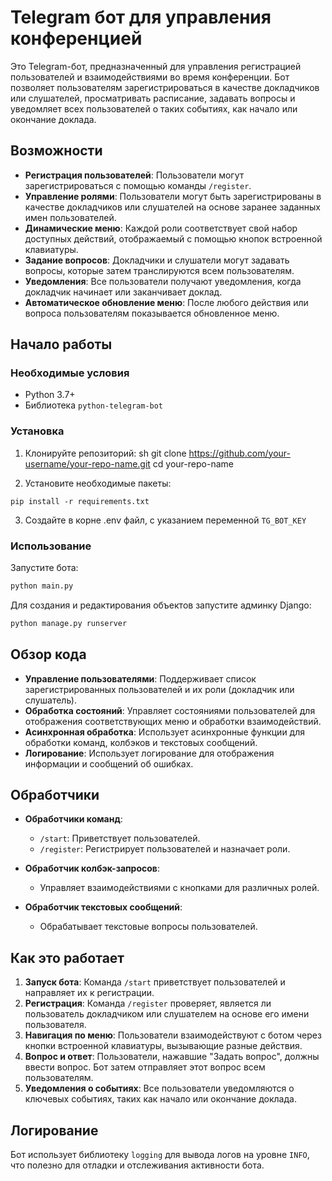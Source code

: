 # Telegram бот для управления конференцией

Это Telegram-бот, предназначенный для управления регистрацией пользователей и взаимодействиями во время конференции. Бот позволяет пользователям зарегистрироваться в качестве докладчиков или слушателей, просматривать расписание, задавать вопросы и уведомляет всех пользователей о таких событиях, как начало или окончание доклада.

## Возможности

- **Регистрация пользователей**: Пользователи могут зарегистрироваться с помощью команды `/register`.
- **Управление ролями**: Пользователи могут быть зарегистрированы в качестве докладчиков или слушателей на основе заранее заданных имен пользователей.
- **Динамические меню**: Каждой роли соответствует свой набор доступных действий, отображаемый с помощью кнопок встроенной клавиатуры.
- **Задание вопросов**: Докладчики и слушатели могут задавать вопросы, которые затем транслируются всем пользователям.
- **Уведомления**: Все пользователи получают уведомления, когда докладчик начинает или заканчивает доклад.
- **Автоматическое обновление меню**: После любого действия или вопроса пользователям показывается обновленное меню.

## Начало работы

### Необходимые условия

- Python 3.7+
- Библиотека `python-telegram-bot`

### Установка

1. Клонируйте репозиторий:
sh git clone https://github.com/your-username/your-repo-name.git cd your-repo-name

2. Установите необходимые пакеты: 
```
pip install -r requirements.txt
```
3. Создайте в корне .env файл, с указанием переменной `TG_BOT_KEY`

### Использование

Запустите бота:
```python
python main.py
```

Для создания и редактирования объектов запустите админку Django:
```python
python manage.py runserver
```

## Обзор кода

- **Управление пользователями**: Поддерживает список зарегистрированных пользователей и их роли (докладчик или слушатель).
- **Обработка состояний**: Управляет состояниями пользователей для отображения соответствующих меню и обработки взаимодействий.
- **Асинхронная обработка**: Использует асинхронные функции для обработки команд, колбэков и текстовых сообщений.
- **Логирование**: Использует логирование для отображения информации и сообщений об ошибках.

## Обработчики

- **Обработчики команд**: 
  - `/start`: Приветствует пользователей.
  - `/register`: Регистрирует пользователей и назначает роли.

- **Обработчик колбэк-запросов**:
  - Управляет взаимодействиями с кнопками для различных ролей.

- **Обработчик текстовых сообщений**:
  - Обрабатывает текстовые вопросы пользователей.

## Как это работает

1. **Запуск бота**: Команда `/start` приветствует пользователей и направляет их к регистрации.
2. **Регистрация**: Команда `/register` проверяет, является ли пользователь докладчиком или слушателем на основе его имени пользователя.
3. **Навигация по меню**: Пользователи взаимодействуют с ботом через кнопки встроенной клавиатуры, вызывающие разные действия.
4. **Вопрос и ответ**: Пользователи, нажавшие "Задать вопрос", должны ввести вопрос. Бот затем отправляет этот вопрос всем пользователям.
5. **Уведомления о событиях**: Все пользователи уведомляются о ключевых событиях, таких как начало или окончание доклада.

## Логирование

Бот использует библиотеку `logging` для вывода логов на уровне `INFO`, что полезно для отладки и отслеживания активности бота.
